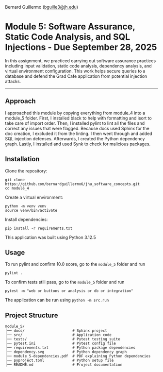 Bernard Guillermo (bguille3@jh.edu)


# Module 5: Software Assurance, Static Code Analysis, and SQL Injections - Due September 28, 2025

In this assignment, we practiced carrying out software assurance practices
including input validation, static code analysis, dependency analysis, and virtual environment
configuration. This work helps secure queries to a database and defend the Grad Cafe application
from potential injection attacks.

---

## Approach
I approached this module by copying everything from module_4 into a module_5 folder. First, I installed black to help
with formatting and isort to take care of import order. Then, I installed pylint to lint all the files and correct any issues that were flagged. Because docs used Sphinx for the doc creation, I excluded it from the linting. I then went through and added SQL injection defenses. Afterwards, I created the Python dependency graph. Lastly, I installed and used Synk to check for malicious packages.


## Installation

Clone the repository:
```
git clone https://github.com/bernardguillermo6/jhu_software_concepts.git
cd module_4
```

Create a virtual environment:
```
python -m venv venv
source venv/bin/activate
```

Install dependencies:
```
pip install -r requirements.txt
```
This application was built using Python 3.12.5

## Usage
To run pylint and confirm 10.0 score, go to the `module_5` folder and run
```
pylint .
```

To confirm tests still pass, go to the `module_5` folder and run
```
pytest -m "web or buttons or analysis or db or integration"
```
The application can be run using `python -m src.run`


## Project Structure
```
module_5/
│── docs/                      # Sphinx project
│── src/                       # Application code
│── tests/                     # Pytest testing suite
│── pytest.ini                 # Pytest config file
│── requirements.txt           # Python package dependencies
│── dependency.svg             # Python dependency graph
│── module_5-dependencies.pdf  # PDF explaining Python dependencies
│── pyproject.toml             # Python setup file
│── README.md                  # Project documentation
```



